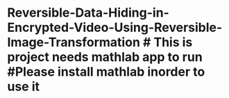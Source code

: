 # Reversible-Data-Hiding-in-Encrypted-Video-Using-Reversible-Image-Transformation # This is project needs mathlab app to run #Please install mathlab inorder to use it
